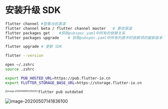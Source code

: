# 安装升级 SDK

```bash
flutter channel	#查看当前渠道
flutter channel beta / flutter channel master	# 更改渠道
flutter packages get	#获取pubspec.yaml中所有的依赖关系
flutter packages upgrade	# 获取pubspec.yaml中所有列表中的依赖项的最新版本

flutter upgrade # 更新 SDK

flutter --version
```

```bash
open ~/.zshrc
source .zshrc
```

```bash
export PUB_HOSTED_URL=https://pub.flutter-io.cn
export FLUTTER_STORAGE_BASE_URL=https://storage.flutter-io.cn
```

<img src="https://tva1.sinaimg.cn/large/00831rSTgy1gdnax935lxj30fe05uwfr.jpg" alt="image-20200409102250243" align="left" style="zoom:50%;" />

```
flutter pub outdated
```

![image-20200507141836100](https://i.loli.net/2020/05/07/lPU82kNTWfgzLpC.png)